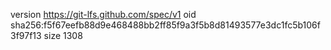 version https://git-lfs.github.com/spec/v1
oid sha256:f5f67eefb88d9e468488bb2ff85f9a3f5b8d81493577e3dc1fc5b106f3f97f13
size 1308
